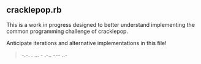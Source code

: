 ## cracklepop.rb

This is a work in progress designed to better understand implementing the common programming challenge of cracklepop.

Anticipate iterations and alternative implementations in this file!

> -.-. . ... - .-.. --- ..-